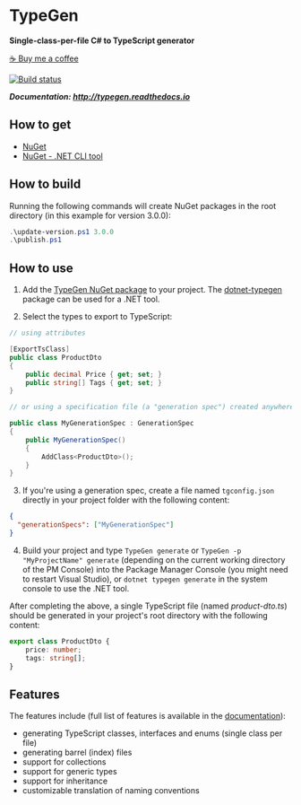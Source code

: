 # TypeGen

**Single-class-per-file C# to TypeScript generator**

[☕ Buy me a coffee](https://www.buymeacoffee.com/jburzynski)

[![Build status](https://ci.appveyor.com/api/projects/status/pwi1gh8o1byigo2x?svg=true)](https://ci.appveyor.com/project/JacekBurzynski/typegen)

***Documentation: http://typegen.readthedocs.io***

## How to get

* [NuGet](https://www.nuget.org/packages/TypeGen)
* [NuGet - .NET CLI tool](https://www.nuget.org/packages/dotnet-typegen)

## How to build

Running the following commands will create NuGet packages in the root directory (in this example for version 3.0.0):

```powershell
.\update-version.ps1 3.0.0
.\publish.ps1
```

## How to use

1. Add the [TypeGen NuGet package](https://www.nuget.org/packages/TypeGen) to your project. The [dotnet-typegen](https://www.nuget.org/packages/dotnet-typegen) package can be used for a .NET tool. 

2. Select the types to export to TypeScript:

```c#
// using attributes

[ExportTsClass]
public class ProductDto
{
    public decimal Price { get; set; }
    public string[] Tags { get; set; }
}

// or using a specification file (a "generation spec") created anywhere in your project

public class MyGenerationSpec : GenerationSpec
{
    public MyGenerationSpec()
    {
        AddClass<ProductDto>();
    }
}
```

3. If you're using a generation spec, create a file named `tgconfig.json` directly in your project folder with the following content:

```json
{
  "generationSpecs": ["MyGenerationSpec"]
}
```

4. Build your project and type `TypeGen generate` or `TypeGen -p "MyProjectName" generate` (depending on the current working directory of the PM Console) into the Package Manager Console (you might need to restart Visual Studio), or `dotnet typegen generate` in the system console to use the .NET tool.

After completing the above, a single TypeScript file (named *product-dto.ts*) should be generated in your project's root directory with the following content:

```typescript
export class ProductDto {
    price: number;
    tags: string[];
}
```

## Features

The features include (full list of features is available in the [documentation](http://typegen.readthedocs.io)):

* generating TypeScript classes, interfaces and enums (single class per file)
* generating barrel (index) files
* support for collections
* support for generic types
* support for inheritance
* customizable translation of naming conventions